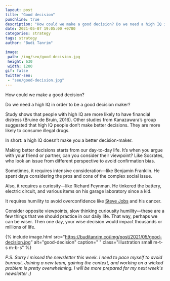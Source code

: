 ```yaml
---
layout: post
title: "Good decision"
punchline: true
description: "How could we make a good decision? Do we need a high IQ in order to be a good decision maker?"
date: 2021-05-07 19:05:00 +0700
categories: strategy
tags: strategy
author: "Budi Tanrim"

image:
 path: /img/seo/good-decision.jpg
 height: 630
 width: 1200
gif: false
twitter-seo: 
 - "seo/good-decision.jpg"
---
```


How could we make a good decision?

Do we need a high IQ in order to be a good decision maker?

Study shows that people with high IQ are more likely to have financial distress (Bruine de Bruin, 2016). Other studies from Kanazawara’s group suggested that high IQ people don’t make better decisions. They are more likely to consume illegal drugs.

In short: a high IQ doesn’t make you a better decision-maker.

Making better decisions starts from our day-to-day life. It’s when you argue with your friend or partner, can you consider their viewpoint? Like Socrates, who look an issue from different perspective to avoid confirmation bias.

Sometimes, it requires intensive consideration—like Benjamin Franklin. He spent days considering the pros and cons of the complex social issue.

Also, it requires a curiosity—like Richard Feynman. He tinkered the battery, electric circuit, and various items on his garage laboratory since a kid.

It requires humility to avoid overconfidence like [Steve Jobs][1] and his cancer.

Consider opposite viewpoints, slow thinking curiousity humility—these are a few things that we should practice in our daily life. That way, perhaps we can be wiser. Then one day, your wise decision would impact thousands or millions of life.

{% include image.html 
src="https://buditanrim.co/img/post/2021/05/good-decision.jpg" 
alt="good-decision" 
caption=" "
class="illustration small m-t-s m-b-s" %}

_P.S. Sorry I missed the newsletter this week. I need to pace myself to avoid burnout. Joining a new team, gaining the context, and working on a wicked problem is pretty overwhelming. I will be more prepared for my next week's newsletter :)_

[1]: https://buditanrim.co/2021/steve-jobs-error/